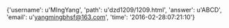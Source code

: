 {'username': u'MIngYang', 'path': u'dzd1209/1209.html', 'answer': u'ABCD', 'email': u'yangmingbhsf@163.com', 'time': '2016-02-28:07:21:10'}